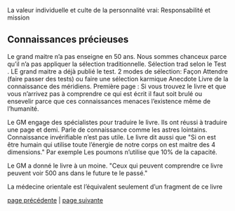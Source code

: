 La valeur individuelle et culte de la personnalité vrai: Responsabilité et mission

## Connaissances précieuses
Le grand maitre n’a pas enseigne en 50 ans. Nous sommes chanceux parce qu’il n’a pas appliquer la sélection traditionnelle.
Sélection trad selon le Test . LE grand maitre a déjà publié le test. 
2 modes de sélection:
Façon Attendre (faire passer des tests) ou faire une sélection karmique
Anecdote 
Livre de la connaissance des méridiens. 
Première page : Si vous  trouvez le livre et que vous n’arrivez pas à comprendre ce qui est écrit il faut soit brulé ou ensevelir parce que ces connaissances menaces l’existence même de l’humanité.

Le GM engage des spécialistes pour traduire le livre. Ils ont réussi à traduire une page et demi. Parle de connaissance comme les astres lointains. Connaissance invérifiable n’est pas utile. Le livre dit aussi que "Si on est être humain qui utilise toute l’énergie de notre corps on est maitre des 4 dimensions." Par exemple  Les poumons n’utilise que 10% de la capacité. 

Le GM a donné le livre à un moine. "Ceux qui peuvent comprendre ce livre peuvent voir 500 ans dans le future te le passé." 

La médecine orientale est l’équivalent seulement d’un fragment de ce livre


[page précédente](2024-03-10-03.md) | [page suivante](2024-03-10-05.md)